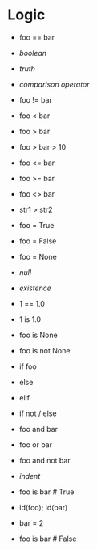 # Logic

- foo == bar
- _boolean_
- _truth_
- _comparison operator_
- foo != bar
- foo < bar
- foo > bar
- foo > bar > 10
- foo <= bar
- foo >= bar
- foo <> bar
- str1 > str2
- foo = True
- foo = False
- foo = None
- _null_
- _existence_
- 1 == 1.0
- 1 is 1.0
- foo is None
- foo is not None
- if foo
- else
- elif
- if not / else
- foo and bar
- foo or bar
- foo and not bar
- _indent_

- foo is bar # True
- id(foo); id(bar)
- bar = 2
- foo is bar # False
